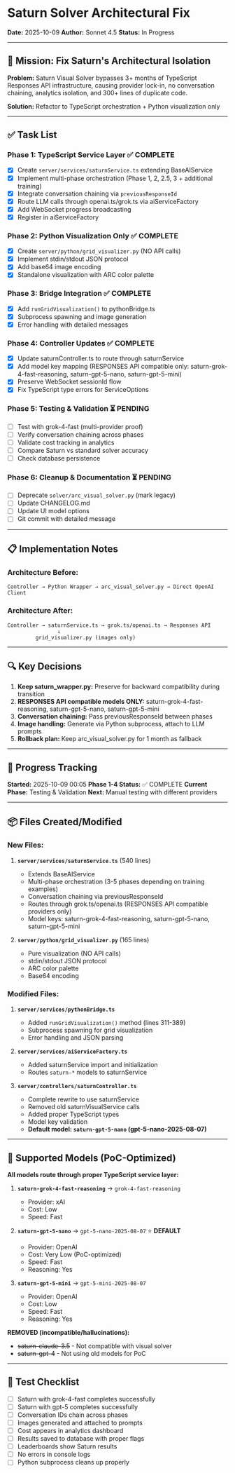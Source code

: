 # Saturn Solver Architectural Fix
**Date:** 2025-10-09
**Author:** Sonnet 4.5
**Status:** In Progress

---

## 🎯 Mission: Fix Saturn's Architectural Isolation

**Problem:** Saturn Visual Solver bypasses 3+ months of TypeScript Responses API infrastructure, causing provider lock-in, no conversation chaining, analytics isolation, and 300+ lines of duplicate code.

**Solution:** Refactor to TypeScript orchestration + Python visualization only

---

## ✅ Task List

### Phase 1: TypeScript Service Layer ✅ COMPLETE
- [x] Create `server/services/saturnService.ts` extending BaseAIService
- [x] Implement multi-phase orchestration (Phase 1, 2, 2.5, 3 + additional training)
- [x] Integrate conversation chaining via `previousResponseId`
- [x] Route LLM calls through openai.ts/grok.ts via aiServiceFactory
- [x] Add WebSocket progress broadcasting
- [x] Register in aiServiceFactory

### Phase 2: Python Visualization Only ✅ COMPLETE
- [x] Create `server/python/grid_visualizer.py` (NO API calls)
- [x] Implement stdin/stdout JSON protocol
- [x] Add base64 image encoding
- [x] Standalone visualization with ARC color palette

### Phase 3: Bridge Integration ✅ COMPLETE
- [x] Add `runGridVisualization()` to pythonBridge.ts
- [x] Subprocess spawning and image generation
- [x] Error handling with detailed messages

### Phase 4: Controller Updates ✅ COMPLETE
- [x] Update saturnController.ts to route through saturnService
- [x] Add model key mapping (RESPONSES API compatible only: saturn-grok-4-fast-reasoning, saturn-gpt-5-nano, saturn-gpt-5-mini)
- [x] Preserve WebSocket sessionId flow
- [x] Fix TypeScript type errors for ServiceOptions

### Phase 5: Testing & Validation ⏳ PENDING
- [ ] Test with grok-4-fast (multi-provider proof)
- [ ] Verify conversation chaining across phases
- [ ] Validate cost tracking in analytics
- [ ] Compare Saturn vs standard solver accuracy
- [ ] Check database persistence

### Phase 6: Cleanup & Documentation ⏳ PENDING
- [ ] Deprecate `solver/arc_visual_solver.py` (mark legacy)
- [ ] Update CHANGELOG.md
- [ ] Update UI model options
- [ ] Git commit with detailed message

---

## 📋 Implementation Notes

### Architecture Before:
```
Controller → Python Wrapper → arc_visual_solver.py → Direct OpenAI Client
```

### Architecture After:
```
Controller → saturnService.ts → grok.ts/openai.ts → Responses API
                ↓
         grid_visualizer.py (images only)
```

---

## 🔍 Key Decisions

1. **Keep saturn_wrapper.py:** Preserve for backward compatibility during transition
2. **RESPONSES API compatible models ONLY:** saturn-grok-4-fast-reasoning, saturn-gpt-5-nano, saturn-gpt-5-mini
3. **Conversation chaining:** Pass previousResponseId between phases
4. **Image handling:** Generate via Python subprocess, attach to LLM prompts
5. **Rollback plan:** Keep arc_visual_solver.py for 1 month as fallback

---

## 🚀 Progress Tracking

**Started:** 2025-10-09 00:05
**Phase 1-4 Status:** ✅ COMPLETE
**Current Phase:** Testing & Validation
**Next:** Manual testing with different providers

---

## 📦 Files Created/Modified

### New Files:
1. **`server/services/saturnService.ts`** (540 lines)
   - Extends BaseAIService
   - Multi-phase orchestration (3-5 phases depending on training examples)
   - Conversation chaining via previousResponseId
   - Routes through grok.ts/openai.ts (RESPONSES API compatible providers only)
   - Model keys: saturn-grok-4-fast-reasoning, saturn-gpt-5-nano, saturn-gpt-5-mini

2. **`server/python/grid_visualizer.py`** (165 lines)
   - Pure visualization (NO API calls)
   - stdin/stdout JSON protocol
   - ARC color palette
   - Base64 encoding

### Modified Files:
1. **`server/services/pythonBridge.ts`**
   - Added `runGridVisualization()` method (lines 311-389)
   - Subprocess spawning for grid visualization
   - Error handling and JSON parsing

2. **`server/services/aiServiceFactory.ts`**
   - Added saturnService import and initialization
   - Routes `saturn-*` models to saturnService

3. **`server/controllers/saturnController.ts`**
   - Complete rewrite to use saturnService
   - Removed old saturnVisualService calls
   - Added proper TypeScript types
   - Model key validation
   - **Default model: `saturn-gpt-5-nano` (gpt-5-nano-2025-08-07)**

---

## 🎯 Supported Models (PoC-Optimized)

**All models route through proper TypeScript service layer:**

1. **`saturn-grok-4-fast-reasoning`** → `grok-4-fast-reasoning`
   - Provider: xAI
   - Cost: Low
   - Speed: Fast

2. **`saturn-gpt-5-nano`** → `gpt-5-nano-2025-08-07` ⭐ **DEFAULT**
   - Provider: OpenAI
   - Cost: Very Low (PoC-optimized)
   - Speed: Fast
   - Reasoning: Yes

3. **`saturn-gpt-5-mini`** → `gpt-5-mini-2025-08-07`
   - Provider: OpenAI
   - Cost: Low
   - Speed: Fast
   - Reasoning: Yes

**REMOVED (incompatible/hallucinations):**
- ~~saturn-claude-3.5~~ - Not compatible with visual solver
- ~~saturn-gpt-4~~ - Not using old models for PoC

---

## 📝 Test Checklist

- [ ] Saturn with grok-4-fast completes successfully
- [ ] Saturn with gpt-5 completes successfully
- [ ] Conversation IDs chain across phases
- [ ] Images generated and attached to prompts
- [ ] Cost appears in analytics dashboard
- [ ] Results saved to database with proper flags
- [ ] Leaderboards show Saturn results
- [ ] No errors in console logs
- [ ] Python subprocess cleans up properly
